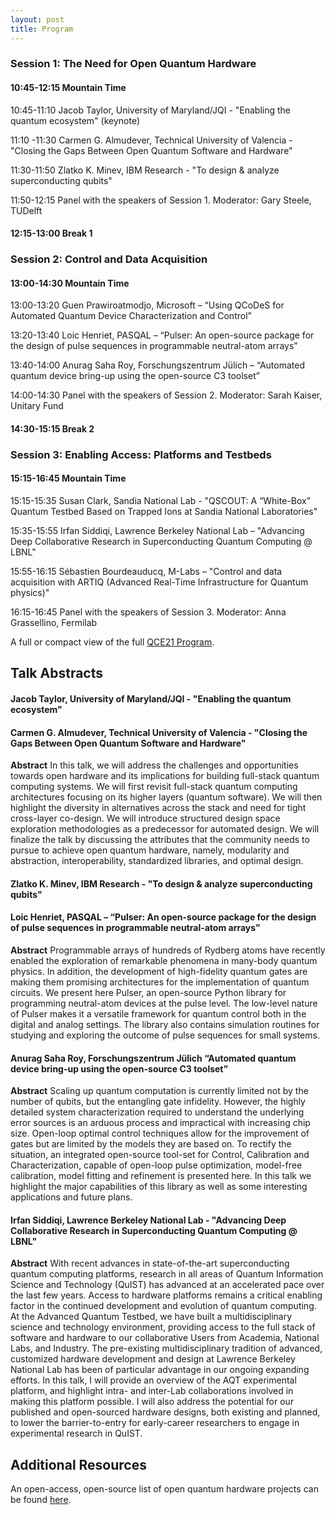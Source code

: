 ```yaml
---
layout: post
title: Program
---
```



### Session 1:  The Need for Open Quantum Hardware
#### 10:45-12:15 Mountain Time
10:45-11:10 Jacob Taylor, University of Maryland/JQI - "Enabling the quantum ecosystem" (keynote)

11:10 -11:30 Carmen G. Almudever, Technical University of Valencia - "Closing the Gaps Between Open Quantum Software and Hardware"

11:30-11:50 Zlatko K. Minev, IBM Research - "To design & analyze superconducting qubits"

11:50-12:15 Panel with the speakers of Session 1. Moderator: Gary Steele, TUDelft

#### 12:15-13:00 Break 1

### Session 2: Control and Data Acquisition
#### 13:00-14:30 Mountain Time
13:00-13:20 Guen Prawiroatmodjo, Microsoft – “Using QCoDeS for Automated Quantum Device Characterization and Control”

13:20-13:40 Loic Henriet, PASQAL – “Pulser: An open-source package for the design of pulse sequences in programmable neutral-atom arrays”

13:40-14:00 Anurag Saha Roy, Forschungszentrum Jülich – “Automated quantum device bring-up using the open-source C3 toolset”

14:00-14:30 Panel with the speakers of Session 2. Moderator: Sarah Kaiser, Unitary Fund

#### 14:30-15:15 Break 2

### Session 3: Enabling Access: Platforms and Testbeds
#### 15:15-16:45 Mountain Time
15:15-15:35 Susan Clark, Sandia National Lab - "QSCOUT: A “White-Box” Quantum Testbed Based on Trapped Ions at Sandia National Laboratories"

15:35-15:55 Irfan Siddiqi, Lawrence Berkeley National Lab – "Advancing Deep Collaborative Research in Superconducting Quantum Computing @ LBNL"

15:55-16:15 Sébastien Bourdeauducq, M-Labs – "Control and data acquisition with ARTIQ (Advanced Real-Time Infrastructure for Quantum physics)"

16:15-16:45 Panel with the speakers of Session 3. Moderator: Anna Grassellino, Fermilab


A full or compact view of the full [QCE21 Program](https://qce.quantum.ieee.org/workshops-program/). 

## Talk Abstracts

#### Jacob Taylor, University of Maryland/JQI - "Enabling the quantum ecosystem"

#### Carmen G. Almudever, Technical University of Valencia - "Closing the Gaps Between Open Quantum Software and Hardware"
**Abstract**
In this talk, we will address the challenges and opportunities towards open hardware and its implications for building full-stack quantum computing systems. We will first revisit full-stack quantum computing architectures focusing on its higher layers (quantum software). We will then highlight the diversity in alternatives across the stack and need for tight cross-layer co-design. We will introduce structured design space exploration methodologies as a predecessor for automated design.  We will finalize the talk by discussing the attributes that the community needs to pursue to achieve open quantum hardware, namely, modularity and abstraction, interoperability, standardized libraries, and optimal design. 

#### Zlatko K. Minev, IBM Research - "To design & analyze superconducting qubits"

#### Loic Henriet, PASQAL – “Pulser: An open-source package for the design of pulse sequences in programmable neutral-atom arrays”
**Abstract**
Programmable arrays of hundreds of Rydberg atoms have recently enabled the exploration of remarkable phenomena in many-body quantum physics. In addition, the development of high-fidelity quantum gates are making them promising architectures for the implementation of quantum circuits. We present here Pulser, an open-source Python library for programming neutral-atom devices at the pulse level. The low-level nature of Pulser makes it a versatile framework for quantum control both in the digital and analog settings. The library also contains simulation routines for studying and exploring the outcome of pulse sequences for small systems.

#### Anurag Saha Roy, Forschungszentrum Jülich “Automated quantum device bring-up using the open-source C3 toolset”
**Abstract**
Scaling up quantum computation is currently limited not by the number of qubits, but the entangling gate infidelity. However, the highly detailed system characterization required to understand the underlying error sources is an arduous process and impractical with increasing chip size. Open-loop optimal control techniques allow for the improvement of gates but are limited by the models they are based on. To rectify the situation, an integrated open-source tool-set for Control, Calibration and Characterization, capable of open-loop pulse optimization, model-free calibration, model fitting and refinement is presented here. In this talk we highlight the major capabilities of this library as well as some interesting applications and future plans.

#### Irfan Siddiqi, Lawrence Berkeley National Lab - "Advancing Deep Collaborative Research in Superconducting Quantum Computing @ LBNL"
**Abstract**
With recent advances in state-of-the-art superconducting quantum computing platforms, research in all areas of Quantum Information Science and Technology (QuIST) has advanced at an accelerated pace over the last few years. Access to hardware platforms remains a critical enabling factor in the continued development and evolution of quantum computing. At the Advanced Quantum Testbed, we have built a multidisciplinary science and technology environment, providing access to the full stack of software and hardware to our collaborative Users from Academia, National Labs, and Industry. The pre-existing multidisciplinary tradition of advanced, customized hardware development and design at Lawrence Berkeley National Lab has been of particular advantage in our ongoing expanding efforts. In this talk, I will provide an overview of the AQT experimental platform, and highlight intra- and inter-Lab collaborations involved in making this platform possible. I will also address the potential for our published and open-sourced hardware designs, both existing and planned, to lower the barrier-to-entry for early-career researchers to engage in experimental research in QuIST.


## Additional Resources
An open-access, open-source list of open quantum hardware projects can be found [here](https://github.com/nathanshammah/open-quantum-hardware).
